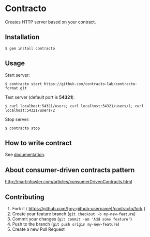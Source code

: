 # Contracto

Creates HTTP server based on your contract.

## Installation
    
    $ gem install contracto

## Usage

Start server:

    $ contracto start https://github.com/contracto-lab/contracto-format.git
    
Test server (default port is __54321__):

    $ curl localhost:54321/users; curl localhost:54321/users/1; curl localhost:54321/users/2
    
Stop server: 

    $ contracto stop

## How to write contract

See [documentation](https://github.com/kv109/contracto_sample-contract).

## About consumer-driven contracts pattern

http://martinfowler.com/articles/consumerDrivenContracts.html

## Contributing

1. Fork it ( https://github.com/[my-github-username]/contracto/fork )
2. Create your feature branch (`git checkout -b my-new-feature`)
3. Commit your changes (`git commit -am 'Add some feature'`)
4. Push to the branch (`git push origin my-new-feature`)
5. Create a new Pull Request
